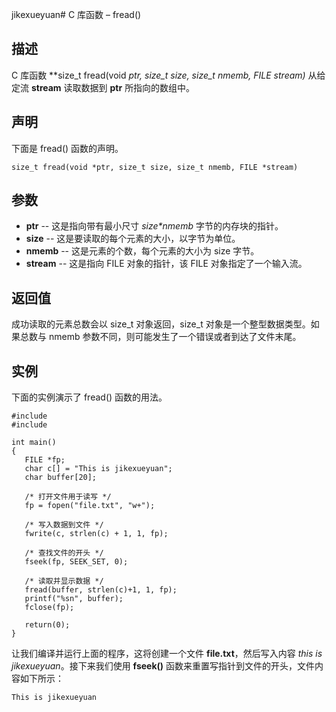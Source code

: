 jikexueyuan# C 库函数 – fread()


## 描述

C 库函数 **size_t fread(void *ptr, size_t size, size_t nmemb, FILE *stream)** 从给定流 **stream** 读取数据到 **ptr** 所指向的数组中。

## 声明

下面是 fread() 函数的声明。

    size_t fread(void *ptr, size_t size, size_t nmemb, FILE *stream)

## 参数

* **ptr** \-- 这是指向带有最小尺寸 _size*nmemb_ 字节的内存块的指针。
* **size** \-- 这是要读取的每个元素的大小，以字节为单位。
* **nmemb** \-- 这是元素的个数，每个元素的大小为 size 字节。
* **stream** \-- 这是指向 FILE 对象的指针，该 FILE 对象指定了一个输入流。

## 返回值

成功读取的元素总数会以 size_t 对象返回，size_t 对象是一个整型数据类型。如果总数与 nmemb 参数不同，则可能发生了一个错误或者到达了文件末尾。

## 实例

下面的实例演示了 fread() 函数的用法。

    #include 
    #include 

    int main()
    {
       FILE *fp;
       char c[] = "This is jikexueyuan";
       char buffer[20];

       /* 打开文件用于读写 */
       fp = fopen("file.txt", "w+");

       /* 写入数据到文件 */
       fwrite(c, strlen(c) + 1, 1, fp);

       /* 查找文件的开头 */
       fseek(fp, SEEK_SET, 0);

       /* 读取并显示数据 */
       fread(buffer, strlen(c)+1, 1, fp);
       printf("%sn", buffer);
       fclose(fp);

       return(0);
    }

让我们编译并运行上面的程序，这将创建一个文件 **file.txt**，然后写入内容 _this is jikexueyuan_。接下来我们使用 **fseek()** 函数来重置写指针到文件的开头，文件内容如下所示：

    This is jikexueyuan